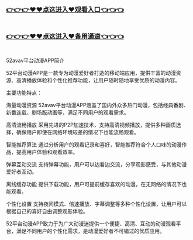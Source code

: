 <h3 class="heading-element" style="font-size:1.25em;font-weight:var(--base-text-weight-semibold, 600);color:#1F2328;font-family:-apple-system, BlinkMacSystemFont, &quot;background-color:#FFFFFF;">
<a href="https://github.k709.com/?20250328.html" rel="nofollow">👉👉👉&#9829;&#9829;&#28857;&#36825;&#36827;&#20837;&#9829;&#35266;&#30475;&#20837;&#21475;👈👈👈</a>
	<br>
	<br>
	<br>
	   <a href="https://mr.mbd.baidu.com/1iib1ebUDio/?0328.html" rel="nofollow">👉👉👉&#9829;&#9829;&#28857;&#36825;&#36827;&#20837;&#9829;&#22791;&#29992;&#36890;&#36947;👈👈👈</a>
	<br>
	<br>

</h3>
52avav平台动漫APP简介

52平台动漫APP是一款专为动漫爱好者打造的移动端应用，提供丰富的动漫资源、高清播放体验和个性化推荐功能，让用户随时随地享受优质的动漫内容。

主要功能特点：

海量动漫资源
52avav平台动漫APP涵盖了国内外众多热门动漫，包括经典番剧、新番连载、剧场版动画等，满足不同用户的观看需求。

高清流畅播放
采用先进的P2P加速技术，支持高清视频播放，提供多种画质选择，确保用户即使在网络环境较差的情况下也能流畅观看。

智能推荐算法
通过分析用户的观看记录和喜好，智能推荐符合个人口味的动漫作品，提高用户体验和观看效率。

弹幕互动交流
支持弹幕功能，用户可以边看边交流，分享观影感受，与其他动漫爱好者互动。

离线缓存功能
提供下载功能，用户可提前缓存喜欢的动漫，在无网络的情况下也能观看。

个性化设置
支持夜间模式、倍速播放、字幕调整等多种个性化设置，让用户可以根据自己的喜好自由调整观影体验。

52平台动漫APP致力于为广大动漫迷提供一个便捷、高清、互动的动漫观看平台，满足不同用户的个性化需求，是动漫爱好者不可错过的优质应用。
